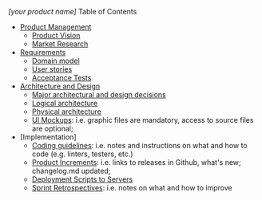 _[your product name]_ Table of Contents

* [Product Management]()
  * [Product Vision]()
  * [Market Research]()
* [Requirements]()
  * [Domain model]()
  * [User stories]()
  * [Acceptance Tests]()
* [Architecture and Design]()
  * [Major architectural and design decisions]()
  * [Logical architecture]()
  * [Physical architecture]()
  * [UI Mockups](): i.e. graphic files are mandatory, access to source files are optional;
* [Implementation]
  * [Coding guidelines](): i.e. notes and instructions on what and how to code (e.g. linters, testers, etc.)
  * [Product Increments](): i.e. links to releases in Github, what's new; changelog.md updated;
  * [Deployment Scripts to Servers]()
  * [Sprint Retrospectives](): i.e. notes on what and how to improve
  
